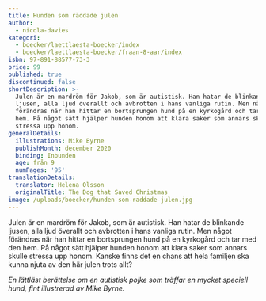 ```yaml
---
title: Hunden som räddade julen
author:
  - nicola-davies
kategori:
  - boecker/laettlaesta-boecker/index
  - boecker/laettlaesta-boecker/fraan-8-aar/index
isbn: 97-891-88577-73-3
price: 99
published: true
discontinued: false
shortDescription: >-
  Julen är en mardröm för Jakob, som är autistisk. Han hatar de blinkande
  ljusen, alla ljud överallt och avbrotten i hans vanliga rutin. Men något
  förändras när han hittar en bortsprungen hund på en kyrkogård och tar med den
  hem. På något sätt hjälper hunden honom att klara saker som annars skulle
  stressa upp honom.
generalDetails:
  illustrations: Mike Byrne
  publishMonth: december 2020
  binding: Inbunden
  age: från 9
  numPages: '95'
translationDetails:
  translator: Helena Olsson
  originalTitle: The Dog that Saved Christmas
image: /uploads/boecker/hunden-som-raddade-julen.jpg
---
```

Julen är en mardröm för Jakob, som är autistisk. Han hatar de blinkande ljusen, alla ljud överallt och avbrotten i hans vanliga rutin. Men något förändras när han hittar en bortsprungen hund på en kyrkogård och tar med den hem. På något sätt hjälper hunden honom att klara saker som annars skulle stressa upp honom. Kanske finns det en chans att hela familjen ska kunna njuta av den här julen trots allt?

_En lättläst berättelse om en autistisk pojke som träffar en mycket speciell hund, fint illustrerad av Mike Byrne._
